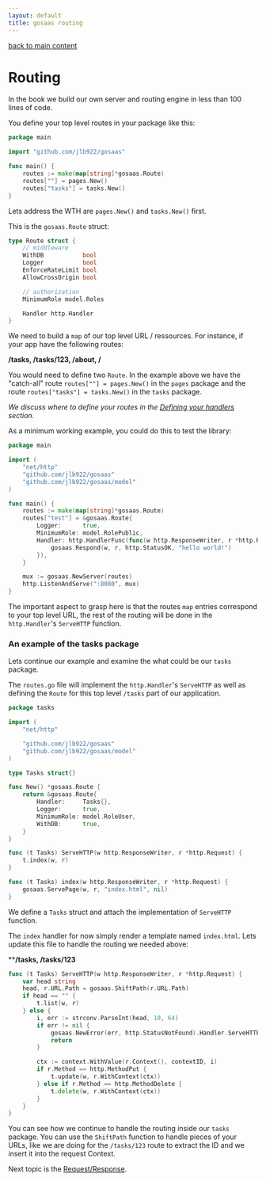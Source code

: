 ```yaml
---
layout: default
title: gosaas routing
---
```


[back to main content](index.md)

# Routing

In the book we build our own server and routing engine in less than 100 lines of code.

You define your top level routes in your package like this:

```go
package main

import "github.com/jlb922/gosaas"

func main() {
	routes := make(map[string]*gosaas.Route)
	routes[""] = pages.New()
	routes["tasks"] = tasks.New()
}
```

Lets address the WTH are `pages.New()` and `tasks.New()` first.

This is the `gosaas.Route` struct:

```go
type Route struct {
	// middleware
	WithDB           bool
	Logger           bool
	EnforceRateLimit bool
	AllowCrossOrigin bool

	// authorization
	MinimumRole model.Roles

	Handler http.Handler
}
```

We need to build a `map` of our top level URL / ressources. For instance, if 
your app have the following routes:

**/tasks, /tasks/123, /about, /**

You would need to define two `Route`. In the example above we have the "catch-all" 
route `routes[""] = pages.New()` in the `pages` package and the route 
`routes["tasks"] = tasks.New()` in the `tasks` package.

*We discuss where to define your routes in the [Defining your handlers](handlers.md) section.*

As a minimum working example, you could do this to test the library:

```go
package main

import (
	"net/http"
	"github.com/jlb922/gosaas"
	"github.com/jlb922/gosaas/model"
)

func main() {
	routes := make(map[string]*gosaas.Route)
	routes["test"] = &gosaas.Route{
		Logger:      true,
		MinimumRole: model.RolePublic,
		Handler: http.HandlerFunc(func(w http.ResponseWriter, r *http.Request) {
			gosaas.Respond(w, r, http.StatusOK, "hello world!")
		}),
	}

	mux := gosaas.NewServer(routes)
	http.ListenAndServe(":8080", mux)
}
```

The important aspect to grasp here is that the routes `map` entries correspond 
to your top level URL, the rest of the routing will be done in the `http.Handler`'s 
`ServeHTTP` function.

### An example of the tasks package

Lets continue our example and examine the what could be our `tasks` package.

The `routes.go` file will implement the `http.Handler`'s `ServeHTTP` as well as 
defining the `Route` for this top level `/tasks` part of our application.

```go
package tasks

import (
	"net/http"

	"github.com/jlb922/gosaas"
	"github.com/jlb922/gosaas/model"
)

type Tasks struct{}

func New() *gosaas.Route {
	return &gosaas.Route{
		Handler:     Tasks{},
		Logger:      true,
		MinimumRole: model.RoleUser,
		WithDB:      true,
	}
}

func (t Tasks) ServeHTTP(w http.ResponseWriter, r *http.Request) {
	t.index(w, r)
}

func (t Tasks) index(w http.ResponseWriter, r *http.Request) {
	gosaas.ServePage(w, r, "index.html", nil)
}
```

We define a `Tasks` struct and attach the implementation of `ServeHTTP` function.

The `index` handler for now simply render a template named `index.html`. Lets 
update this file to handle the routing we needed above:

****/tasks, /tasks/123**

```go
func (t Tasks) ServeHTTP(w http.ResponseWriter, r *http.Request) {
	var head string
	head, r.URL.Path = gosaas.ShiftPath(r.URL.Path)
	if head == "" {
		t.list(w, r)
	} else {
		i, err := strconv.ParseInt(head, 10, 64)
		if err != nil {
			gosaas.NewError(err, http.StatusNotFound).Handler.ServeHTTP(w, r)
			return
		}

		ctx := context.WithValue(r.Context(), contextID, i)
		if r.Method == http.MethodPut {
			t.update(w, r.WithContext(ctx))
		} else if r.Method == http.MethodDelete {
			t.delete(w, r.WithContext(ctx))
		}
	}
}
```

You can see how we continue to handle the routing inside our `tasks` package. You 
can use the `ShiftPath` function to handle pieces of your URLs, like we are doing 
for the `/tasks/123` route to extract the ID and we insert it into the request Context.

Next topic is the [Request/Response](req-resp.md).